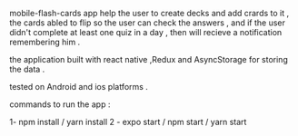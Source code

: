  mobile-flash-cards app help the user to create decks and add crards to it , the cards abled to flip so the user can check the answers ,
 and if the user didn't complete at least one quiz in a day , then will recieve a notification remembering him .
 
 the application built with react native ,Redux and AsyncStorage for storing the data .
 
 tested on Android and ios platforms .
 
 commands to run the app :
 
  1- npm install / yarn install
  2 - expo start / npm start / yarn start 
